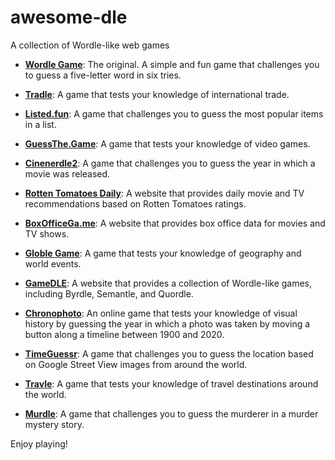 # awesome-dle
A collection of Wordle-like web games

- [**Wordle Game**](https://wordlegame.org/): The original. A simple and fun game that challenges you to guess a five-letter word in six tries.

- [**Tradle**](https://oec.world/en/tradle/): A game that tests your knowledge of international trade.

- [**Listed.fun**](https://listed.fun/): A game that challenges you to guess the most popular items in a list.

- [**GuessThe.Game**](https://guessthe.game/): A game that tests your knowledge of video games.

- [**Cinenerdle2**](https://www.cinenerdle2.app/): A game that challenges you to guess the year in which a movie was released.

- [**Rotten Tomatoes Daily**](https://www.rottentomatoes.com/daily/): A website that provides daily movie and TV recommendations based on Rotten Tomatoes ratings.

- [**BoxOfficeGa.me**](https://boxofficega.me/): A website that provides box office data for movies and TV shows.

- [**Globle Game**](https://globle-game.com/): A game that tests your knowledge of geography and world events.

- [**GameDLE**](https://www.gamedle.wtf/): A website that provides a collection of Wordle-like games, including Byrdle, Semantle, and Quordle.

- [**Chronophoto**](https://www.chronophoto.app/): An online game that tests your knowledge of visual history by guessing the year in which a photo was taken by moving a button along a timeline between 1900 and 2020.

- [**TimeGuessr**](https://www.timeguessr.com/): A game that challenges you to guess the location based on Google Street View images from around the world.

- [**Travle**](https://imois.in/games/travle/): A game that tests your knowledge of travel destinations around the world.

- [**Murdle**](https://murdle.com/): A game that challenges you to guess the murderer in a murder mystery story.

Enjoy playing!
